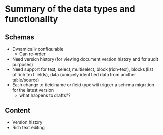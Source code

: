 # Summary of the data types and functionality

## Schemas
- Dynamically configurable 
    - Can re-order 
- Need version history (for viewing document version history and for audit purposes)
- Need support for text, select, multiselect, block (rich-text), blocks (list of rich text fields), data (uniquely idenfitied data from another table/source)
- Each change to field name or field type will trigger a schema migration for the latest version 
    - what happens to drafts??

## Content
- Version history 
- Rich text editing